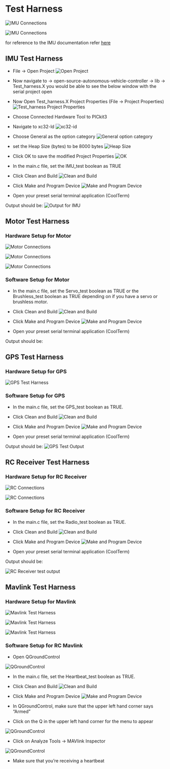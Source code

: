 # Test Harness

![IMU Connections](../assets/images/TestHarness/IMU1.png)

![IMU Connections](../assets/images/TestHarness/IMU2.jpg)

for reference to the IMU documentation refer [here](https://learn.sparkfun.com/tutorials/sparkfun-9dof-imu-icm-20948-breakout-hookup-guide)

## IMU Test Harness

- File -> Open Project
![Open Project](../assets/images/first_project/openProject.png)

- Now navigate to -> open-source-autonomous-vehicle-controller -> lib -> Test_harness.X
you would be able to see the below window with the serial project open
<!-- ![Test harness](../assets/images/first_project/) -->

- Now Open Test_harness.X Project Properties (File -> Project Properties)
![Test_harness Project Properties](../assets/images/first_project/projectProperties.png)

- Choose Connected Hardware Tool to PICkit3

- Navigate to xc32-ld
![xc32-id](../assets/images/first_project/xc32id.png)

- Choose General as the option category
![General option category](../assets/images/first_project/general.png)

- set the Heap Size (bytes) to be 8000 bytes
![Heap Size](../assets/images/first_project/bytes.png)

- Click OK to save the modified Project Properties
![OK](../assets/images/first_project/ok.jpg)

- In the main.c file, set the IMU_test boolean as TRUE

- Click Clean and Build
![Clean and Build](../assets/images/first_project/CleanBuild.png)

- Click Make and Program Device
![Make and Program Device](../assets/images/first_project/MakeProgram.png)

- Open your preset serial terminal application (CoolTerm)

Output should be:
![Output for IMU](../assets/images/TestHarness/IMU3.png)

## Motor Test Harness

### Hardware Setup for Motor

![Motor Connections](../assets/images/TestHarness/MotorTest1.jpg)

![Motor Connections](../assets/images/TestHarness/MotorTest2.jpg)

![Motor Connections](../assets/images/TestHarness/MotorTest3.jpg)

### Software Setup for Motor

- In the main.c file, set the Servo_test boolean as TRUE or the Brushless_test boolean as TRUE depending on if you have a servo or brushless motor.

- Click Clean and Build
![Clean and Build](../assets/images/first_project/CleanBuild.png)

- Click Make and Program Device
![Make and Program Device](../assets/images/first_project/MakeProgram.png)

- Open your preset serial terminal application (CoolTerm)

Output should be:

## GPS Test Harness

### Hardware Setup for GPS

![GPS Test Harness](../assets/images/TestHarness/GPS1.jpg)

### Software Setup for GPS

- In the main.c file, set the GPS_test boolean as TRUE.

- Click Clean and Build
![Clean and Build](../assets/images/first_project/CleanBuild.png)

- Click Make and Program Device
![Make and Program Device](../assets/images/first_project/MakeProgram.png)

- Open your preset serial terminal application (CoolTerm)

Output should be:
![GPS Test Output](../assets/images/TestHarness/GPS2.png)

## RC Receiver Test Harness

### Hardware Setup for RC Receiver

![RC Connections](../assets/images/TestHarness/RC1.png)

![RC Connections](../assets/images/TestHarness/RC2.jpg)

### Software Setup for RC Receiver

- In the main.c file, set the Radio_test boolean as TRUE.

- Click Clean and Build
![Clean and Build](../assets/images/first_project/CleanBuild.png)

- Click Make and Program Device
![Make and Program Device](../assets/images/first_project/MakeProgram.png)

- Open your preset serial terminal application (CoolTerm)

Output should be:

![RC Receiver test output](../assets/images/TestHarness/RC3.png)

## Mavlink Test Harness

### Hardware Setup for Mavlink

![Mavlink Test Harness](../assets/images//TestHarness/MavLink1.png)

![Mavlink Test Harness](../assets/images//TestHarness/MavLink2.jpg)

![Mavlink Test Harness](../assets/images//TestHarness/MavLink3.jpg)

### Software Setup for RC Mavlink

- Open QGroundControl

![QGroundControl](../assets/images//TestHarness/Mavlink4.png)

- In the main.c file, set the Heartbeat_test boolean as TRUE.

- Click Clean and Build
![Clean and Build](../assets/images/first_project/CleanBuild.png)

- Click Make and Program Device
![Make and Program Device](../assets/images/first_project/MakeProgram.png)

- In QGroundControl, make sure that the upper left hand corner says “Armed”

- Click on the Q in the upper left hand corner for the menu to appear

![QGroundControl](../assets/images//TestHarness/Mavlink5.png)

- Click on Analyze Tools -> MAVlink Inspector

![QGroundControl](../assets/images//TestHarness/Mavlink6.png)

- Make sure that you’re receiving a heartbeat
